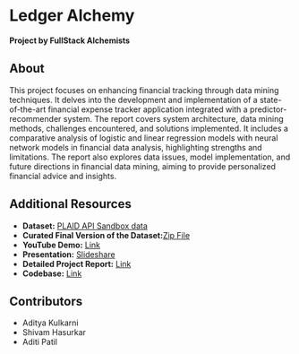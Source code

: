 

# Ledger Alchemy
**Project by FullStack Alchemists**

## About

This project focuses on enhancing financial tracking through data mining techniques. It delves into the development and implementation of a state-of-the-art financial expense tracker application integrated with a predictor-recommender system. The report covers system architecture, data mining methods, challenges encountered, and solutions implemented. It includes a comparative analysis of logistic and linear regression models with neural network models in financial data analysis, highlighting strengths and limitations. The report also explores data issues, model implementation, and future directions in financial data mining, aiming to provide personalized financial advice and insights.


## Additional Resources
- **Dataset:** [PLAID API Sandbox data](https://plaid.com/docs/sandbox/test-credentials/)
- **Curated Final Version of the Dataset:**[Zip File](Data/ledger_alchemy_transactions_v6.zip)
- **YouTube Demo:** [Link](https://youtu.be/yR6P6bdnxwo)
- **Presentation:** [Slideshare](https://www.slideshare.net/patiladiti752/ledger-alchemy-255-data-miningpdf)
- **Detailed Project Report:** [Link](https://github.com/Fullstack-Alchemists-SJSU/ledger-alchemy-recommender/blob/7499ea6c14cb6ac01cfe97e459e065aabbcc6b8f/CMPE255-Project%20Report%20Document.pdf)
- **Codebase:** [Link](https://github.com/Fullstack-Alchemists-SJSU/ledger-alchemy-recommender/blob/513232e5feb8cd7535756d537e11f09cd74a5a8e/Expense_Tracker_Financial_Predictor_Recommender.ipynb)


## Contributors
* Aditya Kulkarni
* Shivam Hasurkar
* Aditi Patil

